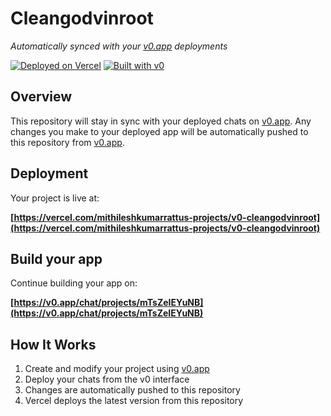 # Cleangodvinroot

*Automatically synced with your [v0.app](https://v0.app) deployments*

[![Deployed on Vercel](https://img.shields.io/badge/Deployed%20on-Vercel-black?style=for-the-badge&logo=vercel)](https://vercel.com/mithileshkumarrattus-projects/v0-cleangodvinroot)
[![Built with v0](https://img.shields.io/badge/Built%20with-v0.app-black?style=for-the-badge)](https://v0.app/chat/projects/mTsZeIEYuNB)

## Overview

This repository will stay in sync with your deployed chats on [v0.app](https://v0.app).
Any changes you make to your deployed app will be automatically pushed to this repository from [v0.app](https://v0.app).

## Deployment

Your project is live at:

**[https://vercel.com/mithileshkumarrattus-projects/v0-cleangodvinroot](https://vercel.com/mithileshkumarrattus-projects/v0-cleangodvinroot)**

## Build your app

Continue building your app on:

**[https://v0.app/chat/projects/mTsZeIEYuNB](https://v0.app/chat/projects/mTsZeIEYuNB)**

## How It Works

1. Create and modify your project using [v0.app](https://v0.app)
2. Deploy your chats from the v0 interface
3. Changes are automatically pushed to this repository
4. Vercel deploys the latest version from this repository
